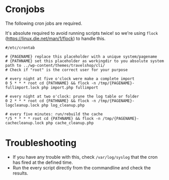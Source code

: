 # Cronjobs
The following cron jobs are required.

It's absolute required to avoid running scripts twice! 
so we're using ```flock``` (https://linux.die.net/man/1/flock) to handle this.

```
#/etc/crontab

# {PAGENAME} replace this placeholder with a unique system/pagename
# {PATHNAME} set this placeholder as workingdir to you absolute system path to ../wp-content/themes/travelshop/cli/
# Check if "root" is the correct user for your purpose

# every night at five o'clock were make a complete import
0 5 * * * root cd {PATHNAME} && flock -n /tmp/{PAGENAME}-fullimport.lock php import.php fullimport

# every night at two o'clock: prune the log table or folder
0 2 * * * root cd {PATHNAME} && flock -n /tmp/{PAGENAME}-logcleanup.lock php log_cleanup.php

# every five minutes: run/rebuild the cache
*/5 * * * * root cd {PATHNAME} && flock -n /tmp/{PAGENAME}-cachecleanup.lock php cache_cleanup.php
```

# Troubleshooting
* If you have any trouble with this, check ``/var/log/syslog`` that the cron has fired at the defined time.
* Run the every script directly from the commandline and check the results.